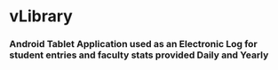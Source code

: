 # vLibrary

### Android Tablet Application used as an Electronic Log for student entries and faculty stats provided Daily and Yearly 

